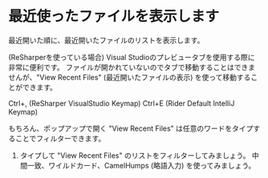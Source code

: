 ﻿# 最近使ったファイルを表示します

最近開いた順に、最近開いたファイルのリストを表示します。

(ReSharperを使っている場合) Visual Studioのプレビュータブを使用する際に非常に便利です。
ファイルが開かれていないのでタブで移動することはできませんが、"View Recent Files" (最近開いたファイルの表示) を使って移動することができます。

<shortcut id="View Recent Files">Ctrl+, (ReSharper VisualStudio Keymap)</shortcut>
<shortcut id="View Recent Files">Ctrl+E (Rider Default IntelliJ Keymap)</shortcut>

もちろん、ポップアップで開く "View Recent Files" は任意のワードをタイプすることでフィルターできます。

1. タイプして "View Recent Files" のリストをフィルターしてみましょう。
   中間一致、ワイルドカード、CamelHumps (略語入力) を使ってみましょう。
